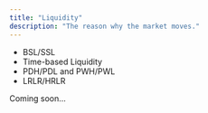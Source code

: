 ```yaml
---
title: "Liquidity"
description: "The reason why the market moves."
---
```


- BSL/SSL
- Time-based Liquidity
- PDH/PDL and PWH/PWL
- LRLR/HRLR

Coming soon...